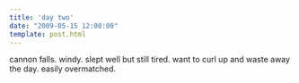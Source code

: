 ```yaml
---
title: 'day two'
date: "2009-05-15 12:00:00"
template: post.html
---
```


cannon falls. windy. slept well but still tired. want to curl up and waste away the day. easily overmatched.